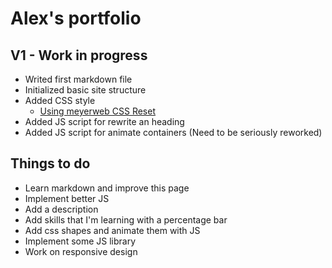 # Alex's portfolio

## V1 - Work in progress

- Writed first markdown file
- Initialized basic site structure
- Added CSS style
  - [Using meyerweb CSS Reset](https://meyerweb.com/eric/tools/css/reset/)
- Added JS script for rewrite an heading
- Added JS script for animate containers (Need to be seriously reworked)

## Things to do

- Learn markdown and improve this page
- Implement better JS
- Add a description
- Add skills that I'm learning with a percentage bar
- Add css shapes and animate them with JS
- Implement some JS library
- Work on responsive design
